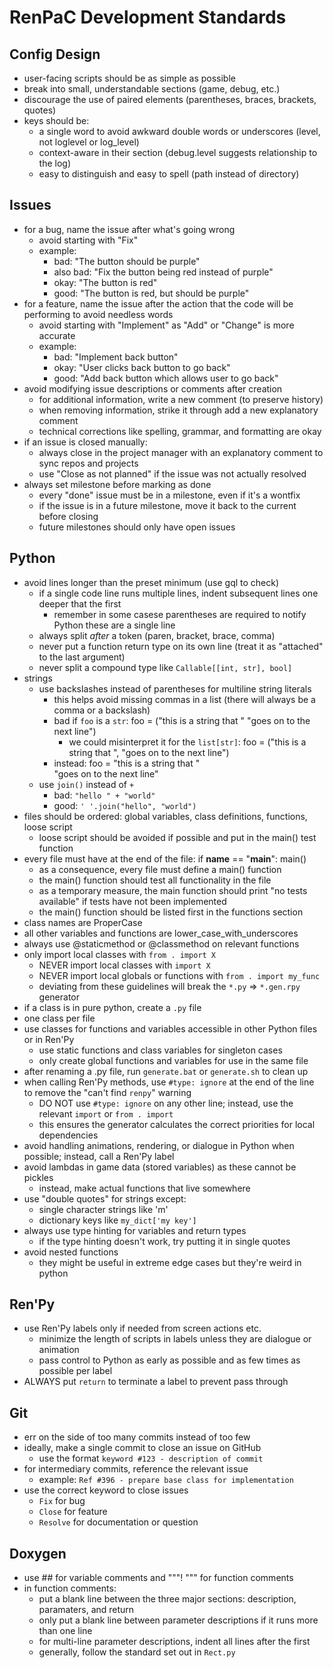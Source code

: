 # RenPaC Development Standards

## Config Design

- user-facing scripts should be as simple as possible
- break into small, understandable sections (game, debug, etc.)
- discourage the use of paired elements (parentheses, braces, brackets, quotes)
- keys should be:
    - a single word to avoid awkward double words or underscores (level, not loglevel or log_level)
    - context-aware in their section (debug.level suggests relationship to the log)
    - easy to distinguish and easy to spell (path instead of directory)

## Issues

- for a bug, name the issue after what's going wrong
    - avoid starting with "Fix"
    - example:
        - bad: "The button should be purple"
        - also bad: "Fix the button being red instead of purple"
        - okay: "The button is red"
        - good: "The button is red, but should be purple"
- for a feature, name the issue after the action that the code will be performing to avoid needless words
    - avoid starting with "Implement" as "Add" or "Change" is more accurate
    - example:
        - bad: "Implement back button"
        - okay: "User clicks back button to go back"
        - good: "Add back button which allows user to go back"
- avoid modifying issue descriptions or comments after creation
    - for additional information, write a new comment (to preserve history)
    - when removing information, strike it through add a new explanatory comment
    - technical corrections like spelling, grammar, and formatting are okay
- if an issue is closed manually:
    - always close in the project manager with an explanatory comment to sync repos and projects
    - use "Close as not planned" if the issue was not actually resolved
- always set milestone before marking as done
    - every "done" issue must be in a milestone, even if it's a wontfix
    - if the issue is in a future milestone, move it back to the current before closing
    - future milestones should only have open issues

## Python

- avoid lines longer than the preset minimum (use gql to check)
    - if a single code line runs multiple lines, indent subsequent lines one deeper that the first
        - remember in some casese parentheses are required to notify Python these are a single line
    - always split *after* a token (paren, bracket, brace, comma)
    - never put a function return type on its own line (treat it as "attached" to the last argument)
    - never split a compound type like `Callable[[int, str], bool]`
- strings
    - use backslashes instead of parentheses for multiline string literals
        - this helps avoid missing commas in a list (there will always be a comma or a backslash)
        - bad if `foo` is a `str`:
            foo = ("this is a string that "
                "goes on to the next line")
            - we could misinterpret it for the `list[str]`:
                foo = ("this is a string that ",
                    "goes on to the next line")
        - instead:
            foo = "this is a string that " \
                "goes on to the next line"
    - use `join()` instead of `+`
        - bad: `"hello " + "world"`
        - good: `' '.join("hello", "world")`
- files should be ordered: global variables, class definitions, functions, loose script
    - loose script should be avoided if possible and put in the main() test function
- every file must have at the end of the file:
        if __name__ == "__main__":
            main()
    - as a consequence, every file must define a main() function
    - the main() function should test all functionality in the file
    - as a temporary measure, the main function should print "no tests available" if tests have not been implemented
    - the main() function should be listed first in the functions section
- class names are ProperCase
- all other variables and functions are lower_case_with_underscores
- always use @staticmethod or @classmethod on relevant functions
- only import local classes with `from . import X`
    - NEVER import local classes with `import X`
    - NEVER import local globals or functions with `from . import my_func`
    - deviating from these guidelines will break the `*.py` => `*.gen.rpy` generator
- if a class is in pure python, create a `.py` file
- one class per file
- use classes for functions and variables accessible in other Python files or in Ren'Py
    - use static functions and class variables for singleton cases
    - only create global functions and variables for use in the same file
- after renaming a .py file, run `generate.bat` or `generate.sh` to clean up
- when calling Ren'Py methods, use `#type: ignore` at the end of the line to remove the "can't find `renpy`" warning
    - DO NOT use `#type: ignore` on any other line; instead, use the relevant `import` or `from . import`
    - this ensures the generator calculates the correct priorities for local dependencies
- avoid handling animations, rendering, or dialogue in Python when possible; instead, call a Ren'Py label
- avoid lambdas in game data (stored variables) as these cannot be pickles
    - instead, make actual functions that live somewhere
- use "double quotes" for strings except:
    - single character strings like 'm'
    - dictionary keys like `my_dict['my key']`
- always use type hinting for variables and return types
    - if the type hinting doesn't work, try putting it in single quotes
- avoid nested functions
    - they might be useful in extreme edge cases but they're weird in python

## Ren'Py

- use Ren'Py labels only if needed from screen actions etc.
    - minimize the length of scripts in labels unless they are dialogue or animation
    - pass control to Python as early as possible and as few times as possible per label 
- ALWAYS put `return` to terminate a label to prevent pass through

## Git

- err on the side of too many commits instead of too few
- ideally, make a single commit to close an issue on GitHub
    - use the format `keyword #123 - description of commit`
- for intermediary commits, reference the relevant issue
    - example: `Ref #396 - prepare base class for implementation`
- use the correct keyword to close issues
    - `Fix` for bug
    - `Close` for feature
    - `Resolve` for documentation or question

## Doxygen

- use ## for variable comments and """! """ for function comments
- in function comments:
    - put a blank line between the three major sections: description, paramaters, and return
    - only put a blank line between parameter descriptions if it runs more than one line
    - for multi-line parameter descriptions, indent all lines after the first
    - generally, follow the standard set out in `Rect.py`
